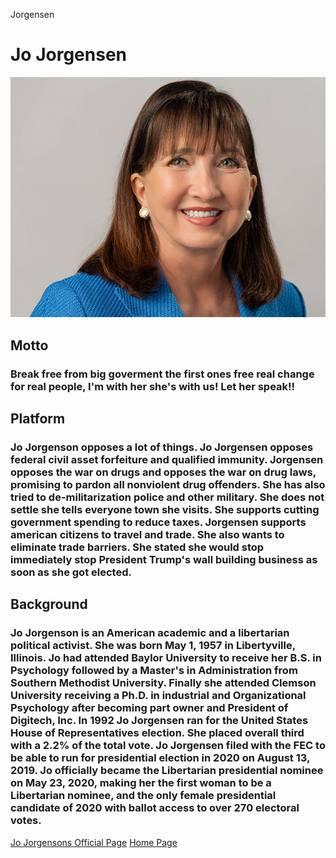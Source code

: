 Jorgensen
# Jo Jorgensen 


![Jo Jorgesen pictue](jo990000.jpg)



## Motto 
  ### Break free from big goverment the first ones free real change for real people, I'm with her she's with us! Let her speak!!

## Platform
### Jo Jorgenson opposes a lot of things. Jo Jorgensen opposes federal civil asset forfeiture and qualified immunity. Jorgensen opposes the war on drugs and opposes the war on drug laws, promising to pardon all nonviolent drug offenders. She has also tried to de-militarization police and other military. She does not settle she tells everyone town she visits. She supports cutting government spending to reduce taxes. Jorgensen supports american citizens to travel and trade. She also wants to eliminate trade barriers. She stated she would stop immediately stop President Trump's wall building business as soon as she got elected. 


## Background 
### Jo Jorgenson is an American academic and a libertarian political activist. She was born May 1, 1957 in Libertyville, Illinois. Jo had attended Baylor University to receive her B.S. in Psychology followed by a Master's in Administration from Southern Methodist University. Finally she attended Clemson University receiving a Ph.D. in industrial and Organizational Psychology after becoming part owner and President of Digitech, Inc. In 1992 Jo Jorgensen ran for the United States House of Representatives election. She placed overall third with a 2.2% of the total vote. Jo Jorgensen filed with the FEC to be able to run for presidential election in 2020 on August 13, 2019. Jo officially became the Libertarian presidential nominee on May 23, 2020, making her the first woman to be a Libertarian nominee, and the only female presidential candidate of 2020 with ballot access to over 270 electoral votes. 


[Jo Jorgensons Official Page](https://jo20.com)
[Home Page](/patriotic.md) 
